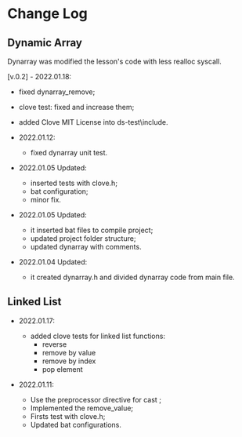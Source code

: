 # Change Log

## Dynamic Array
Dynarray was modified the lesson's code with less realloc syscall.

[v.0.2] - 2022.01.18:
  - fixed dynarray_remove;
  - clove test: fixed and increase them;
  - added Clove MIT License into ds-test\include.

- 2022.01.12:
  - fixed dynarray unit test.

- 2022.01.05 Updated:
  - inserted tests with clove.h;
  - bat configuration;
  - minor fix.

- 2022.01.05 Updated:
  - it inserted bat files to compile project;
  - updated project folder structure;
  - updated dynarray with comments.

- 2022.01.04 Updated: 
  - it created dynarray.h and divided dynarray code from main file.

## Linked List
- 2022.01.17:
  - added clove tests for linked list functions:
    - reverse
    - remove by value
    - remove by index
    - pop element

- 2022.01.11:
  - Use the preprocessor directive for cast ;
  - Implemented the remove_value;
  - Firsts test with clove.h;
  - Updated bat configurations.